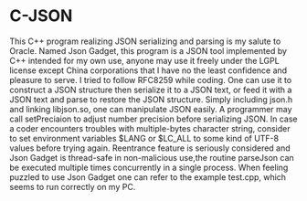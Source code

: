 # C-JSON
This C++ program realizing JSON serializing and parsing is my salute to Oracle.
Named Json Gadget, this program is a JSON tool implemented by C++ intended for my own use, anyone may use it freely under the LGPL license except China corporations that I have no the least confidence and pleasure to serve.
I tried to follow RFC8259 while coding. One can use it to construct a JSON structure then serialize it to a JSON text, or feed it with a JSON text and parse to restore the JSON structure. Simply including json.h and linking libjson.so, one can manipulate JSON easily.
A programmer may call setPreciaion to adjust number precision before serializing JSON. In case a coder encounters troubles with multiple-bytes character string, consider to set environment variables $LANG or $LC_ALL to some kind of UTF-8 values before trying again.
Reentrance feature is seriously considered and Json Gadget is thread-safe in non-malicious use,the routine parseJson can be executed multiple times concurrently in a single process.
When feeling puzzled to use Json Gadget one can refer to the example test.cpp, which seems to run correctly on my PC.
